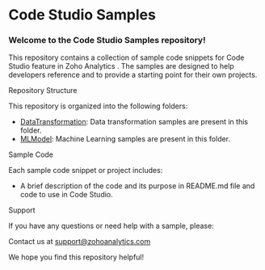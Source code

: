 # Code Studio Samples
### Welcome to the Code Studio Samples repository!

This repository contains a collection of sample code snippets for Code Studio feature in Zoho Analytics . The samples are designed to help developers reference and to provide a starting point for their own projects.

Repository Structure

This repository is organized into the following folders:

* [DataTransformation](DataTransformation): Data transformation samples are present in this folder.
* [MLModel](MLModel): Machine Learning samples are present in this folder.

Sample Code

Each sample code snippet or project includes:

* A brief description of the code and its purpose in README.md file and code to use in Code Studio.

Support

If you have any questions or need help with a sample, please:

Contact us at [support@zohoanalytics.com](support@zohoanalytics.com)

We hope you find this repository helpful!
